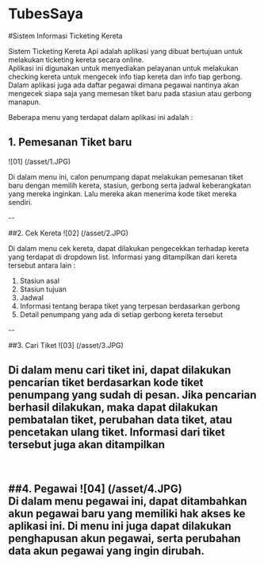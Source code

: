# TubesSaya

#Sistem Informasi Ticketing Kereta

Sistem Ticketing Kereta Api adalah aplikasi yang dibuat bertujuan untuk melakukan ticketing kereta secara online.  
Aplikasi ini digunakan untuk menyediakan pelayanan untuk melakukan checking kereta untuk mengecek info tiap kereta dan info tiap gerbong. 
Dalam aplikasi juga ada daftar pegawai dimana pegawai nantinya akan mengecek siapa saja yang memesan tiket baru pada stasiun atau gerbong manapun.

Beberapa menu yang terdapat dalam aplikasi ini adalah :

## 1. Pemesanan Tiket baru <br>
![01] (/asset/1.JPG) <br>

Di dalam menu ini, calon penumpang dapat melakukan pemesanan tiket baru dengan memilih kereta, stasiun, gerbong serta jadwal keberangkatan yang mereka inginkan. Lalu mereka akan menerima kode tiket mereka sendiri.

-- 
<br>

##2. Cek Kereta
![02] (/asset/2.JPG) <br>

Di dalam menu cek kereta, dapat dilakukan pengecekkan terhadap kereta yang terdapat di dropdown list. Informasi yang ditampilkan dari kereta tersebut antara lain : <br>
1. Stasiun asal <br>
2. Stasiun tujuan <br>
3. Jadwal <br>
4. Informasi tentang berapa tiket yang terpesan berdasarkan gerbong  <br>
5. Detail penumpang yang ada di setiap gerbong kereta tersebut <br>

--
<br>

##3. Cari Tiket
![03] (/asset/3.JPG) <br>

Di dalam menu cari tiket ini, dapat dilakukan pencarian tiket berdasarkan kode tiket penumpang yang sudah di pesan. Jika pencarian berhasil dilakukan, maka dapat dilakukan pembatalan tiket,
perubahan data tiket, atau pencetakan ulang tiket. Informasi dari tiket tersebut juga akan ditampilkan
--
<br>

##4. Pegawai
![04] (/asset/4.JPG) <br>
Di dalam menu pegawai ini, dapat ditambahkan akun pegawai baru yang memiliki hak akses ke aplikasi ini. Di menu ini juga dapat dilakukan penghapusan akun pegawai, serta perubahan data akun pegawai yang ingin dirubah.
--

